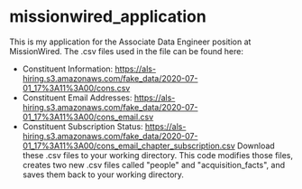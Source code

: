 # missionwired_application
This is my application for the Associate Data Engineer position at MissionWired.
The .csv files used in the file can be found here: 
* Constituent Information: https://als-hiring.s3.amazonaws.com/fake_data/2020-07-01_17%3A11%3A00/cons.csv
* Constituent Email Addresses: https://als-hiring.s3.amazonaws.com/fake_data/2020-07-01_17%3A11%3A00/cons_email.csv
* Constituent Subscription Status: https://als-hiring.s3.amazonaws.com/fake_data/2020-07-01_17%3A11%3A00/cons_email_chapter_subscription.csv
Download these .csv files to your working directory. 
This code modifies those files, creates two new .csv files called "people" and "acquisition_facts", and saves them back to your working directory. 
